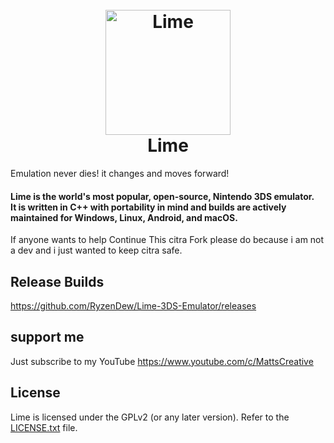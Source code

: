 <h1 align="center">
  <br>
  <a href="https://citra-emu.org/"><img src="https://i.imgur.com/ADJjMnR.png" alt="Lime" width="200"></a>
  <br>
  <b>Lime</b>
  <br>
</h1>

Emulation never dies! it changes and moves forward!

<h4 align="left"><b>Lime</b> is the world's most popular, open-source, Nintendo 3DS emulator.
<br>
It is written in C++ with portability in mind and builds are actively maintained for Windows, Linux, Android, and macOS.
</h4>
If anyone wants to help Continue This citra Fork please do because i am not a dev and i just wanted to keep citra safe.

## Release Builds

https://github.com/RyzenDew/Lime-3DS-Emulator/releases

## support me

Just subscribe to my YouTube https://www.youtube.com/c/MattsCreative 

## License

Lime is licensed under the GPLv2 (or any later version). Refer to the [LICENSE.txt](https://raw.githubusercontent.com/RyzenDew/Lime-3DS-Emulator/master/license.txt) file.
